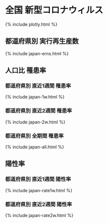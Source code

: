 # 全国 新型コロナウィルス
{% include plotly.html %}

## 都道府県別 実行再生産数
{% include japan-erns.html %}

## 人口比 罹患率

### 都道府県別 直近1週間 罹患率
{% include japan-1w.html %}
### 都道府県別 直近2週間 罹患率
{% include japan-2w.html %}
### 都道府県別 全期間 罹患率
{% include japan-all.html %}

## 陽性率

### 都道府県別 直近1週間 陽性率
{% include japan-rate1w.html %}
### 都道府県別 直近2週間 陽性率
{% include japan-rate2w.html %}
